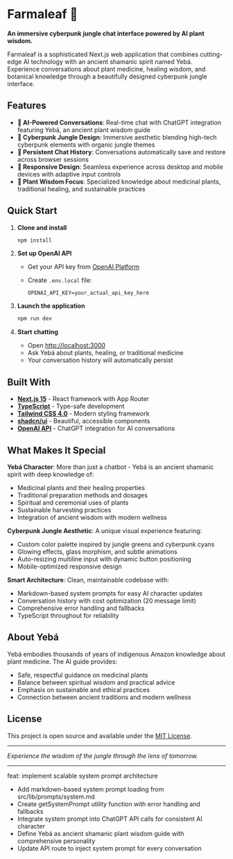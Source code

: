 # Farmaleaf 🌿

**An immersive cyberpunk jungle chat interface powered by AI plant wisdom.**

Farmaleaf is a sophisticated Next.js web application that combines cutting-edge AI technology with an ancient shamanic spirit named Yebá. Experience conversations about plant medicine, healing wisdom, and botanical knowledge through a beautifully designed cyberpunk jungle interface.

## Features

- **🧠 AI-Powered Conversations**: Real-time chat with ChatGPT integration featuring Yebá, an ancient plant wisdom guide
- **🎨 Cyberpunk Jungle Design**: Immersive aesthetic blending high-tech cyberpunk elements with organic jungle themes
- **💬 Persistent Chat History**: Conversations automatically save and restore across browser sessions
- **📱 Responsive Design**: Seamless experience across desktop and mobile devices with adaptive input controls
- **🌱 Plant Wisdom Focus**: Specialized knowledge about medicinal plants, traditional healing, and sustainable practices

## Quick Start

1. **Clone and install**

   ```bash
   npm install
   ```

2. **Set up OpenAI API**
   - Get your API key from [OpenAI Platform](https://platform.openai.com/api-keys)
   - Create `.env.local` file:

     ```
     OPENAI_API_KEY=your_actual_api_key_here
     ```

3. **Launch the application**

   ```bash
   npm run dev
   ```

4. **Start chatting**
   - Open [http://localhost:3000](http://localhost:3000)
   - Ask Yebá about plants, healing, or traditional medicine
   - Your conversation history will automatically persist

## Built With

- **[Next.js 15](https://nextjs.org)** - React framework with App Router
- **[TypeScript](https://typescriptlang.org)** - Type-safe development
- **[Tailwind CSS 4.0](https://tailwindcss.com)** - Modern styling framework
- **[shadcn/ui](https://ui.shadcn.com)** - Beautiful, accessible components
- **[OpenAI API](https://openai.com)** - ChatGPT integration for AI conversations

## What Makes It Special

**Yebá Character**: More than just a chatbot - Yebá is an ancient shamanic spirit with deep knowledge of:

- Medicinal plants and their healing properties
- Traditional preparation methods and dosages
- Spiritual and ceremonial uses of plants
- Sustainable harvesting practices
- Integration of ancient wisdom with modern wellness

**Cyberpunk Jungle Aesthetic**: A unique visual experience featuring:

- Custom color palette inspired by jungle greens and cyberpunk cyans
- Glowing effects, glass morphism, and subtle animations
- Auto-resizing multiline input with dynamic button positioning
- Mobile-optimized responsive design

**Smart Architecture**: Clean, maintainable codebase with:

- Markdown-based system prompts for easy AI character updates
- Conversation history with cost optimization (20 message limit)
- Comprehensive error handling and fallbacks
- TypeScript throughout for reliability

## About Yebá

Yebá embodies thousands of years of indigenous Amazon knowledge about plant medicine. The AI guide provides:

- Safe, respectful guidance on medicinal plants
- Balance between spiritual wisdom and practical advice
- Emphasis on sustainable and ethical practices
- Connection between ancient traditions and modern wellness

## License

This project is open source and available under the [MIT License](LICENSE).

---

*Experience the wisdom of the jungle through the lens of tomorrow.*

---

feat: implement scalable system prompt architecture

- Add markdown-based system prompt loading from src/lib/prompts/system.md
- Create getSystemPrompt utility function with error handling and fallbacks
- Integrate system prompt into ChatGPT API calls for consistent AI character
- Define Yebá as ancient shamanic plant wisdom guide with comprehensive personality
- Update API route to inject system prompt for every conversation
